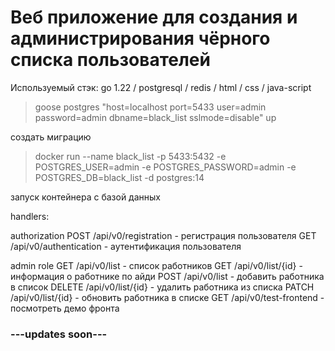 # Веб приложение для создания и администрирования чёрного списка пользователей

Используемый стэк: go 1.22 / postgresql / redis / html / css / java-script

> goose postgres "host=localhost port=5433 user=admin password=admin dbname=black_list sslmode=disable" up 
> 
создать миграцию

> docker run --name black_list -p 5433:5432 -e POSTGRES_USER=admin -e POSTGRES_PASSWORD=admin -e POSTGRES_DB=black_list -d postgres:14
> 
запуск контейнера с базой данных

handlers:

authorization
    POST /api/v0/registration - регистрация пользователя
    GET /api/v0/authentication - аутентификация пользователя

admin role
    GET /api/v0/list - список работников
	GET /api/v0/list/{id} - информация о работнике по айди
	POST /api/v0/list - добавить работника в список
	DELETE /api/v0/list/{id} - удалить работника из списка
	PATCH /api/v0/list/{id} - обновить работника в списке
	GET /api/v0/test-frontend - посмотреть демо фронта  

### ---updates soon---

